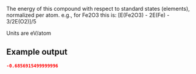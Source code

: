 The energy of this compound with respect to standard states (elements), normalized per atom. e.g., for Fe2O3 this is:
[E(Fe2O3) - 2E(Fe) - 3/2E(O2)]/5

Units are eV/atom

## Example output

```json
-0.6856915499999996
```

